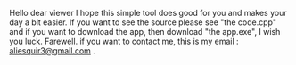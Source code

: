 Hello dear viewer I hope this simple tool does good for you and makes your day a bit easier.
If you want to see the source please see "the code.cpp" and if you want to download the app,
then download "the app.exe", I wish you luck.
Farewell.
if you want to contact me, this is my email : aliesquir3@gmail.com  .
